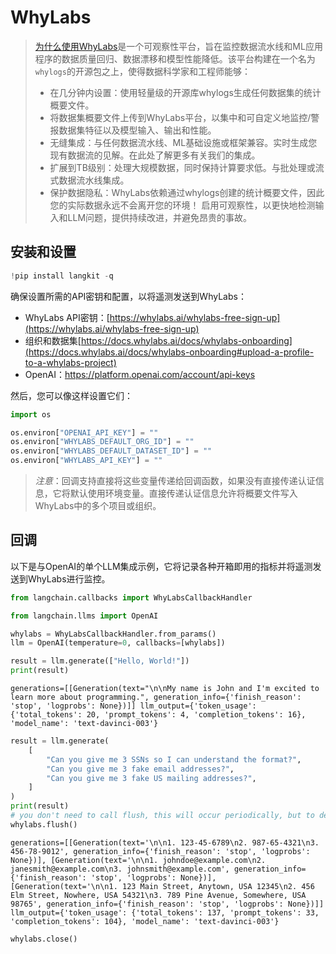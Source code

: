 # WhyLabs
>[为什么使用WhyLabs](https://docs.whylabs.ai/docs/)是一个可观察性平台，旨在监控数据流水线和ML应用程序的数据质量回归、数据漂移和模型性能降低。该平台构建在一个名为`whylogs`的开源包之上，使得数据科学家和工程师能够：
>- 在几分钟内设置：使用轻量级的开源库whylogs生成任何数据集的统计概要文件。 
>- 将数据集概要文件上传到WhyLabs平台，以集中和可自定义地监控/警报数据集特征以及模型输入、输出和性能。 
>- 无缝集成：与任何数据流水线、ML基础设施或框架兼容。实时生成您现有数据流的见解。在此处了解更多有关我们的集成。 
>- 扩展到TB级别：处理大规模数据，同时保持计算要求低。与批处理或流式数据流水线集成。
>- 保护数据隐私：WhyLabs依赖通过whylogs创建的统计概要文件，因此您的实际数据永远不会离开您的环境！
启用可观察性，以更快地检测输入和LLM问题，提供持续改进，并避免昂贵的事故。

## 安装和设置


```python
!pip install langkit -q
```

确保设置所需的API密钥和配置，以将遥测发送到WhyLabs：
* WhyLabs API密钥：[https://whylabs.ai/whylabs-free-sign-up](https://whylabs.ai/whylabs-free-sign-up)
* 组织和数据集[https://docs.whylabs.ai/docs/whylabs-onboarding](https://docs.whylabs.ai/docs/whylabs-onboarding#upload-a-profile-to-a-whylabs-project)
* OpenAI：https://platform.openai.com/account/api-keys

然后，您可以像这样设置它们：

```python
import os

os.environ["OPENAI_API_KEY"] = ""
os.environ["WHYLABS_DEFAULT_ORG_ID"] = ""
os.environ["WHYLABS_DEFAULT_DATASET_ID"] = ""
os.environ["WHYLABS_API_KEY"] = ""
```

> *注意*：回调支持直接将这些变量传递给回调函数，如果没有直接传递认证信息，它将默认使用环境变量。直接传递认证信息允许将概要文件写入WhyLabs中的多个项目或组织。


## 回调

以下是与OpenAI的单个LLM集成示例，它将记录各种开箱即用的指标并将遥测发送到WhyLabs进行监控。


```python
from langchain.callbacks import WhyLabsCallbackHandler
```


```python
from langchain.llms import OpenAI

whylabs = WhyLabsCallbackHandler.from_params()
llm = OpenAI(temperature=0, callbacks=[whylabs])

result = llm.generate(["Hello, World!"])
print(result)
```

    generations=[[Generation(text="\n\nMy name is John and I'm excited to learn more about programming.", generation_info={'finish_reason': 'stop', 'logprobs': None})]] llm_output={'token_usage': {'total_tokens': 20, 'prompt_tokens': 4, 'completion_tokens': 16}, 'model_name': 'text-davinci-003'}
    


```python
result = llm.generate(
    [
        "Can you give me 3 SSNs so I can understand the format?",
        "Can you give me 3 fake email addresses?",
        "Can you give me 3 fake US mailing addresses?",
    ]
)
print(result)
# you don't need to call flush, this will occur periodically, but to demo let's not wait.
whylabs.flush()
```

    generations=[[Generation(text='\n\n1. 123-45-6789\n2. 987-65-4321\n3. 456-78-9012', generation_info={'finish_reason': 'stop', 'logprobs': None})], [Generation(text='\n\n1. johndoe@example.com\n2. janesmith@example.com\n3. johnsmith@example.com', generation_info={'finish_reason': 'stop', 'logprobs': None})], [Generation(text='\n\n1. 123 Main Street, Anytown, USA 12345\n2. 456 Elm Street, Nowhere, USA 54321\n3. 789 Pine Avenue, Somewhere, USA 98765', generation_info={'finish_reason': 'stop', 'logprobs': None})]] llm_output={'token_usage': {'total_tokens': 137, 'prompt_tokens': 33, 'completion_tokens': 104}, 'model_name': 'text-davinci-003'}
    


```python
whylabs.close()
```
